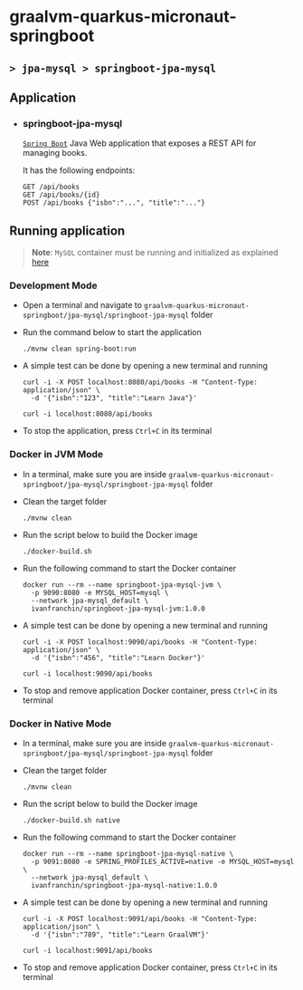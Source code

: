 # graalvm-quarkus-micronaut-springboot
## `> jpa-mysql > springboot-jpa-mysql`

## Application

- ### springboot-jpa-mysql

  [`Spring Boot`](https://docs.spring.io/spring-boot/docs/current/reference/htmlsingle/) Java Web application that exposes a REST API for managing books.

  It has the following endpoints:
  ```
  GET /api/books
  GET /api/books/{id}
  POST /api/books {"isbn":"...", "title":"..."}
  ```

## Running application

> **Note**: `MySQL` container must be running and initialized as explained [here](https://github.com/ivangfr/graalvm-quarkus-micronaut-springboot/tree/master/jpa-mysql#start-environment)

### Development Mode

- Open a terminal and navigate to `graalvm-quarkus-micronaut-springboot/jpa-mysql/springboot-jpa-mysql` folder

- Run the command below to start the application
  ```
  ./mvnw clean spring-boot:run
  ```

- A simple test can be done by opening a new terminal and running
  ```
  curl -i -X POST localhost:8080/api/books -H "Content-Type: application/json" \
    -d '{"isbn":"123", "title":"Learn Java"}'
  
  curl -i localhost:8080/api/books
  ```

- To stop the application, press `Ctrl+C` in its terminal

### Docker in JVM Mode

- In a terminal, make sure you are inside `graalvm-quarkus-micronaut-springboot/jpa-mysql/springboot-jpa-mysql` folder

- Clean the target folder
  ```
  ./mvnw clean
  ```

- Run the script below to build the Docker image
  ```
  ./docker-build.sh
  ```

- Run the following command to start the Docker container
  ```
  docker run --rm --name springboot-jpa-mysql-jvm \
    -p 9090:8080 -e MYSQL_HOST=mysql \
    --network jpa-mysql_default \
    ivanfranchin/springboot-jpa-mysql-jvm:1.0.0
  ```

- A simple test can be done by opening a new terminal and running
  ```
  curl -i -X POST localhost:9090/api/books -H "Content-Type: application/json" \
    -d '{"isbn":"456", "title":"Learn Docker"}'
  
  curl -i localhost:9090/api/books
  ```

- To stop and remove application Docker container, press `Ctrl+C` in its terminal

### Docker in Native Mode

- In a terminal, make sure you are inside `graalvm-quarkus-micronaut-springboot/jpa-mysql/springboot-jpa-mysql` folder

- Clean the target folder
  ```
  ./mvnw clean
  ```

- Run the script below to build the Docker image
  ```
  ./docker-build.sh native
  ```

- Run the following command to start the Docker container
  ```
  docker run --rm --name springboot-jpa-mysql-native \
    -p 9091:8080 -e SPRING_PROFILES_ACTIVE=native -e MYSQL_HOST=mysql \
    --network jpa-mysql_default \
    ivanfranchin/springboot-jpa-mysql-native:1.0.0
  ```

- A simple test can be done by opening a new terminal and running
  ```
  curl -i -X POST localhost:9091/api/books -H "Content-Type: application/json" \
    -d '{"isbn":"789", "title":"Learn GraalVM"}'
  
  curl -i localhost:9091/api/books
  ```

- To stop and remove application Docker container, press `Ctrl+C` in its terminal
